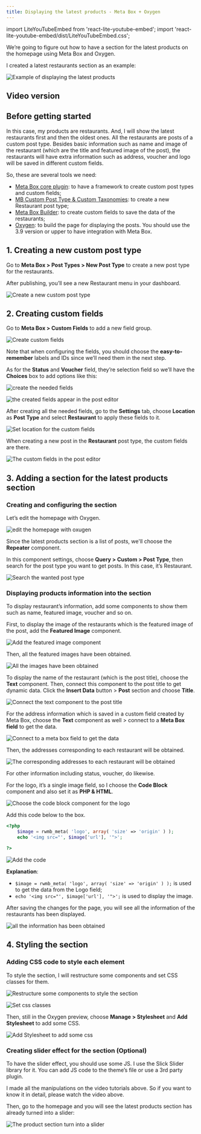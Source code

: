 ```yaml
---
title: Displaying the latest products - Meta Box + Oxygen
---
```


import LiteYouTubeEmbed from 'react-lite-youtube-embed';
import 'react-lite-youtube-embed/dist/LiteYouTubeEmbed.css';

We’re going to figure out how to have a section for the latest products on the homepage using Meta Box and Oxygen.

I created a latest restaurants section as an example:

![Example of displaying the latest products](https://i.imgur.com/EuKKW6b.gif)

## Video version

<LiteYouTubeEmbed id='2TndR67aQQk' />

## Before getting started

In this case, my products are restaurants. And, I will show the latest restaurants first and then the oldest ones. All the restaurants are posts of a custom post type. Besides basic information such as name and image of the restaurant (which are the title and featured image of the post), the restaurants will have extra information such as address, voucher and logo will be saved in different custom fields.

So, these are several tools we need:

* [Meta Box core plugin](https://metabox.io/): to have a framework to create custom post types and custom fields;
* [MB Custom Post Type & Custom Taxonomies](https://metabox.io/plugins/custom-post-type/): to create a new Restaurant post type;
* [Meta Box Builder](https://metabox.io/plugins/meta-box-builder/): to create custom fields to save the data of the restaurants;
* [Oxygen](https://oxygenbuilder.com/): to build the page for displaying the posts. You should use the 3.9 version or upper to have integration with Meta Box.

## 1. Creating a new custom post type

Go to **Meta Box > Post Types > New Post Type** to create a new post type for the restaurants.

After publishing, you’ll see a new Restaurant menu in your dashboard.

![Create a new custom post type](https://i.imgur.com/07DcNhO.png)

## 2. Creating custom fields

Go to **Meta Box > Custom Fields** to add a new field group.

![Create custom fields](https://i.imgur.com/UzCCNUn.png)

Note that when configuring the fields, you should choose the **easy-to-remember** labels and IDs since we’ll need them in the next step.

As for the **Status** and **Voucher** field, they’re selection field so we’ll have the **Choices** box to add options like this:

![create the needed fields](https://i.imgur.com/v4ZGH5g.png)

![the created fields appear in the post editor](https://i.imgur.com/5SvFuGM.png)

After creating all the needed fields, go to the **Settings** tab, choose **Location** as **Post Type** and select **Restaurant** to apply these fields to it.

![Set location for the custom fields](https://i.imgur.com/OWPyU0n.png)

When creating a new post in the **Restaurant** post type, the custom fields are there.

![The custom fields in the post editor](https://i.imgur.com/AvwlKLv.png)

## 3. Adding a section for the latest products section

### Creating and configuring the section

Let’s edit the homepage with Oxygen.

![edit the homepage with oxugen](https://i.imgur.com/Dr8Hh8R.png)

Since the latest products section is a list of posts, we'll choose the **Repeater** component.

In this component settings, choose **Query > Custom > Post Type**, then search for the post type you want to get posts. In this case, it’s Restaurant.

![Search the wanted post type](https://i.imgur.com/cZbISWW.gif)

### Displaying products information into the section

To display restaurant’s information, add some components to show them such as name, featured image, voucher and so on.

First, to display the image of the restaurants which is the featured image of the post, add the **Featured Image** component.

![Add the featured image component](https://i.imgur.com/p0Xta9O.png)

Then, all the featured images have been obtained.

![All the images have been obtained](https://i.imgur.com/qEvXZJZ.png)

To display the name of the restaurant (which is the post title), choose the **Text** component. Then, connect this component to the post title to get dynamic data. Click the **Insert Data** button > **Post** section and choose **Title**.

![Connect the text component to the post title](https://i.imgur.com/o0kBW3B.gif)

For the address information which is saved in a custom field created by Meta Box, choose the **Text** component as well > connect to a **Meta Box field** to get the data.

![Connect to a meta box field to get the data](https://i.imgur.com/5xauy4K.gif)

Then, the addresses corresponding to each restaurant will be obtained.

![The corresponding addresses to each restaurant will be obtained](https://i.imgur.com/L347E1G.png)

For other information including status, voucher, do likewise.

For the logo, it’s a single image field, so I choose the **Code Block** component and also set it as **PHP & HTML**.

![Choose the code block component for the logo](https://i.imgur.com/NGhmyMM.png)

Add this code below to the box.
```php
<?php
    $image = rwmb_meta( 'logo', array( 'size' => 'origin' ) );
    echo '<img src="', $image['url'], '">';

?>
```

![Add the code](https://i.imgur.com/CqF0XJE.png)

**Explanation**:

* `$image = rwmb_meta( 'logo', array( 'size' => 'origin' ) );` is used to get the data from the Logo field;
* `echo '<img src="', $image['url'], '">';` is used to display the image.

After saving the changes for the page, you will see all the information of the restaurants has been displayed.

![all the information has been obtained](https://i.imgur.com/MZ15y7n.gif)

## 4. Styling the section

### Adding CSS code to style each element

To style the section, I will restructure some components and set CSS classes for them.


![Restructure some components to style the section](https://i.imgur.com/CUmsUXy.gif)

![Set css classes](https://i.imgur.com/wmRhexi.png)

Then, still in the Oxygen preview, choose **Manage > Stylesheet** and **Add Stylesheet** to add some CSS.

![Add Stylesheet to add some css](https://i.imgur.com/zXm13Wc.gif)

### Creating slider effect for the section (Optional)

To have the slider effect, you should use some JS. I use the Slick Slider library for it. You can add JS code to the theme’s file or use a 3rd party plugin.

I made all the manipulations on the video tutorials above. So if you want to know it in detail, please watch the video above.

Then, go to the homepage and you will see the latest products section has already turned into a slider:

![The product section turn into a slider](https://i.imgur.com/EuKKW6b.gif)
